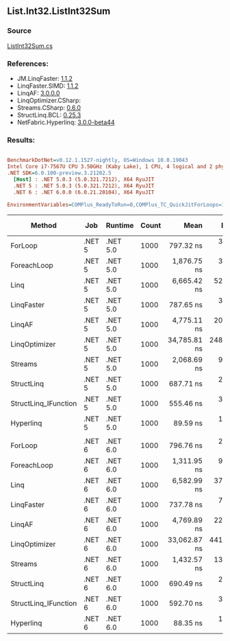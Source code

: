 ﻿## List.Int32.ListInt32Sum

### Source
[ListInt32Sum.cs](../LinqBenchmarks/List/Int32/ListInt32Sum.cs)

### References:
- JM.LinqFaster: [1.1.2](https://www.nuget.org/packages/JM.LinqFaster/1.1.2)
- LinqFaster.SIMD: [1.1.2](https://www.nuget.org/packages/LinqFaster.SIMD/1.0.3)
- LinqAF: [3.0.0.0](https://www.nuget.org/packages/LinqAF/3.0.0.0)
- LinqOptimizer.CSharp: [](https://www.nuget.org/packages/LinqOptimizer.CSharp/)
- Streams.CSharp: [0.6.0](https://www.nuget.org/packages/Streams.CSharp/0.6.0)
- StructLinq.BCL: [0.25.3](https://www.nuget.org/packages/StructLinq.BCL/0.25.3)
- NetFabric.Hyperlinq: [3.0.0-beta44](https://www.nuget.org/packages/NetFabric.Hyperlinq/3.0.0-beta44)

### Results:
``` ini

BenchmarkDotNet=v0.12.1.1527-nightly, OS=Windows 10.0.19043
Intel Core i7-7567U CPU 3.50GHz (Kaby Lake), 1 CPU, 4 logical and 2 physical cores
.NET SDK=6.0.100-preview.3.21202.5
  [Host] : .NET 5.0.3 (5.0.321.7212), X64 RyuJIT
  .NET 5 : .NET 5.0.3 (5.0.321.7212), X64 RyuJIT
  .NET 6 : .NET 6.0.0 (6.0.21.20104), X64 RyuJIT

EnvironmentVariables=COMPlus_ReadyToRun=0,COMPlus_TC_QuickJitForLoops=1,COMPlus_TieredPGO=1  

```
|               Method |    Job |  Runtime | Count |         Mean |      Error |     StdDev | Ratio | RatioSD |  Gen 0 | Gen 1 | Gen 2 | Allocated |
|--------------------- |------- |--------- |------ |-------------:|-----------:|-----------:|------:|--------:|-------:|------:|------:|----------:|
|              ForLoop | .NET 5 | .NET 5.0 |  1000 |    797.32 ns |   3.902 ns |   3.459 ns |  1.00 |    0.00 |      - |     - |     - |         - |
|          ForeachLoop | .NET 5 | .NET 5.0 |  1000 |  1,876.75 ns |   3.317 ns |   2.770 ns |  2.35 |    0.01 |      - |     - |     - |         - |
|                 Linq | .NET 5 | .NET 5.0 |  1000 |  6,665.42 ns |  52.886 ns |  44.162 ns |  8.36 |    0.06 | 0.0153 |     - |     - |      40 B |
|           LinqFaster | .NET 5 | .NET 5.0 |  1000 |    787.65 ns |   3.192 ns |   2.666 ns |  0.99 |    0.01 |      - |     - |     - |         - |
|               LinqAF | .NET 5 | .NET 5.0 |  1000 |  4,775.11 ns |  20.937 ns |  19.584 ns |  5.99 |    0.02 |      - |     - |     - |         - |
|        LinqOptimizer | .NET 5 | .NET 5.0 |  1000 | 34,785.81 ns | 248.645 ns | 220.417 ns | 43.63 |    0.38 | 8.2397 |     - |     - |  17,289 B |
|              Streams | .NET 5 | .NET 5.0 |  1000 |  2,068.69 ns |   9.425 ns |   8.816 ns |  2.59 |    0.02 | 0.0992 |     - |     - |     208 B |
|           StructLinq | .NET 5 | .NET 5.0 |  1000 |    687.71 ns |   2.584 ns |   2.017 ns |  0.86 |    0.00 | 0.0153 |     - |     - |      32 B |
| StructLinq_IFunction | .NET 5 | .NET 5.0 |  1000 |    555.46 ns |   3.637 ns |   3.224 ns |  0.70 |    0.01 |      - |     - |     - |         - |
|            Hyperlinq | .NET 5 | .NET 5.0 |  1000 |     89.59 ns |   1.113 ns |   0.987 ns |  0.11 |    0.00 |      - |     - |     - |         - |
|                      |        |          |       |              |            |            |       |         |        |       |       |           |
|              ForLoop | .NET 6 | .NET 6.0 |  1000 |    796.76 ns |   2.809 ns |   2.346 ns |  1.00 |    0.00 |      - |     - |     - |         - |
|          ForeachLoop | .NET 6 | .NET 6.0 |  1000 |  1,311.95 ns |   9.003 ns |   7.518 ns |  1.65 |    0.01 |      - |     - |     - |         - |
|                 Linq | .NET 6 | .NET 6.0 |  1000 |  6,582.99 ns |  37.848 ns |  33.551 ns |  8.26 |    0.04 | 0.0153 |     - |     - |      40 B |
|           LinqFaster | .NET 6 | .NET 6.0 |  1000 |    737.78 ns |   7.516 ns |   6.663 ns |  0.93 |    0.01 |      - |     - |     - |         - |
|               LinqAF | .NET 6 | .NET 6.0 |  1000 |  4,769.89 ns |  22.699 ns |  20.122 ns |  5.99 |    0.02 |      - |     - |     - |         - |
|        LinqOptimizer | .NET 6 | .NET 6.0 |  1000 | 33,062.87 ns | 441.134 ns | 391.054 ns | 41.46 |    0.54 | 7.9956 |     - |     - |  17,046 B |
|              Streams | .NET 6 | .NET 6.0 |  1000 |  1,432.57 ns |  13.517 ns |  11.983 ns |  1.80 |    0.02 | 0.0992 |     - |     - |     208 B |
|           StructLinq | .NET 6 | .NET 6.0 |  1000 |    690.49 ns |   2.323 ns |   2.173 ns |  0.87 |    0.00 | 0.0153 |     - |     - |      32 B |
| StructLinq_IFunction | .NET 6 | .NET 6.0 |  1000 |    592.70 ns |   3.072 ns |   2.723 ns |  0.74 |    0.00 |      - |     - |     - |         - |
|            Hyperlinq | .NET 6 | .NET 6.0 |  1000 |     88.35 ns |   1.116 ns |   0.932 ns |  0.11 |    0.00 |      - |     - |     - |         - |
